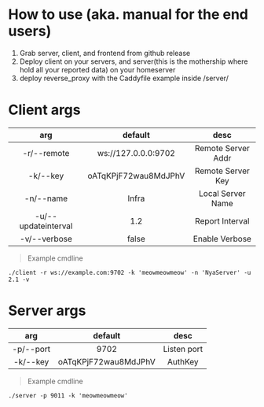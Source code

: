 # How to use (aka. manual for the end users)

1. Grab server, client, and frontend from github release
2. Deploy client on your servers, and server(this is the mothership where hold all your reported data) on your homeserver
3. deploy reverse_proxy with the Caddyfile example inside /server/

# Client args

|arg|default|desc|
|    :----:   |    :----:   |    :----:   |
|-r/--remote|ws://127.0.0.0:9702|Remote Server Addr|
|-k/--key|oATqKPjF72wau8MdJPhV|Remote Server Key|
|-n/--name|Infra|Local Server Name|
|-u/--updateinterval|1.2|Report Interval|
|-v/--verbose|false|Enable Verbose|

> Example cmdline

`./client -r ws://example.com:9702 -k 'meowmeowmeow' -n 'NyaServer' -u 2.1 -v`

# Server args

|arg|default|desc|
|    :----:   |    :----:   |    :----:   |
|-p/--port|9702|Listen port|
|-k/--key|oATqKPjF72wau8MdJPhV|AuthKey|

> Example cmdline

`./server -p 9011 -k 'meowmeowmeow'`